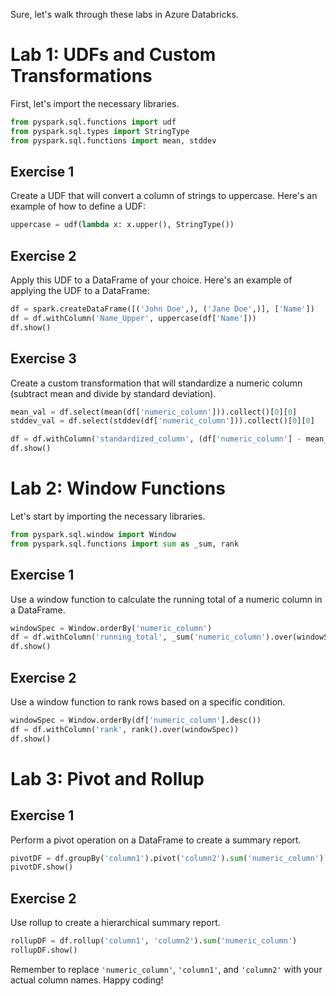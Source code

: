 Sure, let's walk through these labs in Azure Databricks.

# Lab 1: UDFs and Custom Transformations

First, let's import the necessary libraries.

```python
from pyspark.sql.functions import udf
from pyspark.sql.types import StringType
from pyspark.sql.functions import mean, stddev
```

## Exercise 1

Create a UDF that will convert a column of strings to uppercase. Here's an example of how to define a UDF:

```python
uppercase = udf(lambda x: x.upper(), StringType())
```

## Exercise 2

Apply this UDF to a DataFrame of your choice. Here's an example of applying the UDF to a DataFrame:

```python
df = spark.createDataFrame([('John Doe',), ('Jane Doe',)], ['Name'])
df = df.withColumn('Name_Upper', uppercase(df['Name']))
df.show()
```

## Exercise 3

Create a custom transformation that will standardize a numeric column (subtract mean and divide by standard deviation). 

```python
mean_val = df.select(mean(df['numeric_column'])).collect()[0][0]
stddev_val = df.select(stddev(df['numeric_column'])).collect()[0][0]

df = df.withColumn('standardized_column', (df['numeric_column'] - mean_val) / stddev_val)
df.show()
```

# Lab 2: Window Functions

Let's start by importing the necessary libraries.

```python
from pyspark.sql.window import Window
from pyspark.sql.functions import sum as _sum, rank
```

## Exercise 1

Use a window function to calculate the running total of a numeric column in a DataFrame.

```python
windowSpec = Window.orderBy('numeric_column')
df = df.withColumn('running_total', _sum('numeric_column').over(windowSpec))
df.show()
```

## Exercise 2

Use a window function to rank rows based on a specific condition.

```python
windowSpec = Window.orderBy(df['numeric_column'].desc())
df = df.withColumn('rank', rank().over(windowSpec))
df.show()
```

# Lab 3: Pivot and Rollup

## Exercise 1

Perform a pivot operation on a DataFrame to create a summary report.

```python
pivotDF = df.groupBy('column1').pivot('column2').sum('numeric_column')
pivotDF.show()
```

## Exercise 2

Use rollup to create a hierarchical summary report.

```python
rollupDF = df.rollup('column1', 'column2').sum('numeric_column')
rollupDF.show()
```

Remember to replace `'numeric_column'`, `'column1'`, and `'column2'` with your actual column names. Happy coding!
